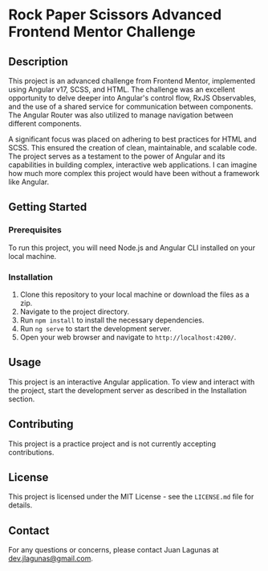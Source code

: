 # Rock Paper Scissors Advanced Frontend Mentor Challenge

## Description

This project is an advanced challenge from Frontend Mentor, implemented using Angular v17, SCSS, and HTML. The challenge was an excellent opportunity to delve deeper into Angular's control flow, RxJS Observables, and the use of a shared service for communication between components. The Angular Router was also utilized to manage navigation between different components.

A significant focus was placed on adhering to best practices for HTML and SCSS. This ensured the creation of clean, maintainable, and scalable code. The project serves as a testament to the power of Angular and its capabilities in building complex, interactive web applications. I can imagine how much more complex this project would have been without a framework like Angular.

## Getting Started

### Prerequisites

To run this project, you will need Node.js and Angular CLI installed on your local machine.

### Installation

1. Clone this repository to your local machine or download the files as a zip.
2. Navigate to the project directory.
3. Run `npm install` to install the necessary dependencies.
4. Run `ng serve` to start the development server.
5. Open your web browser and navigate to `http://localhost:4200/`.

## Usage

This project is an interactive Angular application. To view and interact with the project, start the development server as described in the Installation section.

## Contributing

This project is a practice project and is not currently accepting contributions.

## License

This project is licensed under the MIT License - see the `LICENSE.md` file for details.

## Contact

For any questions or concerns, please contact Juan Lagunas at dev.jlagunas@gmail.com.

